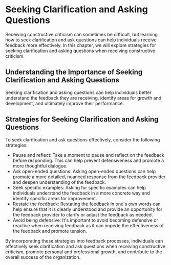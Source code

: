 Seeking Clarification and Asking Questions
=======================================================================================

Receiving constructive criticism can sometimes be difficult, but learning how to seek clarification and ask questions can help individuals receive feedback more effectively. In this chapter, we will explore strategies for seeking clarification and asking questions when receiving constructive criticism.

Understanding the Importance of Seeking Clarification and Asking Questions
--------------------------------------------------------------------------

Seeking clarification and asking questions can help individuals better understand the feedback they are receiving, identify areas for growth and development, and ultimately improve their performance.

Strategies for Seeking Clarification and Asking Questions
---------------------------------------------------------

To seek clarification and ask questions effectively, consider the following strategies:

* Pause and reflect: Take a moment to pause and reflect on the feedback before responding. This can help prevent defensiveness and promote a more thoughtful dialogue.
* Ask open-ended questions: Asking open-ended questions can help promote a more detailed, nuanced response from the feedback provider and deepen understanding of the feedback.
* Seek specific examples: Asking for specific examples can help individuals understand the feedback in a more concrete way and identify specific areas for improvement.
* Restate the feedback: Restating the feedback in one's own words can help ensure that it is clearly understood and provide an opportunity for the feedback provider to clarify or adjust the feedback as needed.
* Avoid being defensive: It's important to avoid becoming defensive or reactive when receiving feedback as it can impede the effectiveness of the feedback and promote tension.

By incorporating these strategies into feedback processes, individuals can effectively seek clarification and ask questions when receiving constructive criticism, promote personal and professional growth, and contribute to the overall success of the organization.
